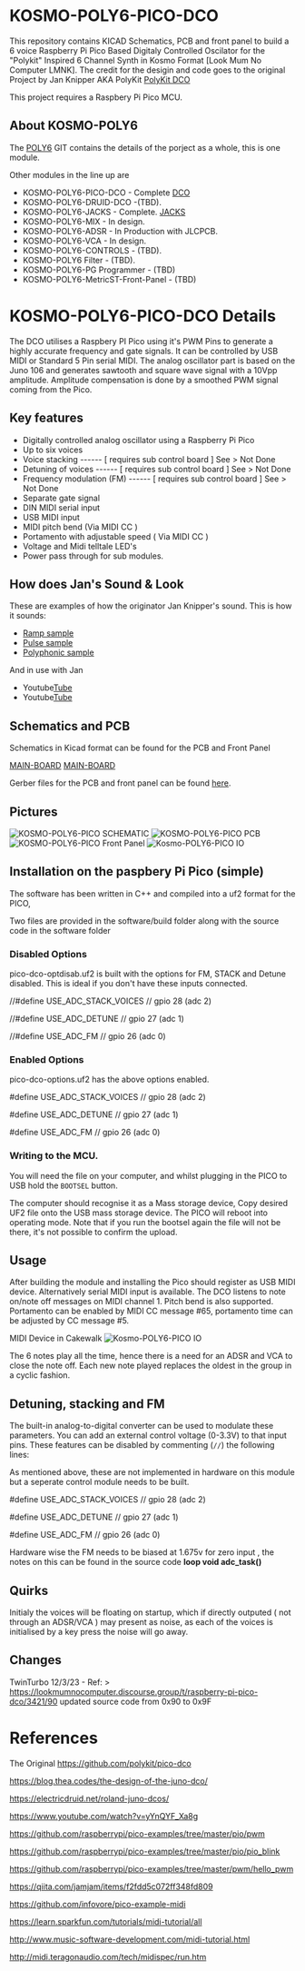 # KOSMO-POLY6-PICO-DCO 
This repository contains KICAD Schematics, PCB and front panel to build a 6 voice Raspberry Pi Pico Based Digitaly Controlled Oscilator for the "Polykit" Inspired 6 Channel Synth in Kosmo Format [Look Mum No Computer LMNK]. The credit for the desigin and code goes to the original Project by Jan Knipper AKA PolyKit [PolyKit DCO](https://github.com/polykit/pico-dco)

This project requires a Raspbery Pi Pico MCU.

## About KOSMO-POLY6
The [POLY6](https://github.com/twinturbo/KOSMO-POLY6) GIT contains the details of the porject as a whole, this is one module.

Other modules in the line up are

- KOSMO-POLY6-PICO-DCO - Complete [ DCO ](https://github.com/twinturbo/KOSMO-POLY6-PICO-DCO)
- KOSMO-POLY6-DRUID-DCO -(TBD).
- KOSMO-POLY6-JACKS - Complete. [ JACKS ](https://github.com/twinturbo/KOSMO-POLY6-JACKS)
- KOSMO-POLY6-MIX - In design.
- KOSMO-POLY6-ADSR - In Production with JLCPCB.
- KOSMO-POLY6-VCA - In design.
- KOSMO-POLY6-CONTROLS - (TBD).
- KOSMO-POLY6 Filter - (TBD).
- KOSMO-POLY6-PG Programmer - (TBD)
- KOSMO-POLY6-MetricST-Front-Panel - (TBD)

# KOSMO-POLY6-PICO-DCO Details

The DCO utilises a Raspbery PI Pico using it's PWM Pins to generate a highly accurate frequency and gate signals. It can be controlled by USB MIDI or Standard 5 Pin serial MIDI. The analog oscillator part is based on the Juno 106 and generates sawtooth and square wave signal with a 10Vpp amplitude. Amplitude compensation is done by a smoothed PWM signal coming from the Pico.

## Key features

- Digitally controlled analog oscillator using a Raspberry Pi Pico
- Up to six voices
- Voice stacking             ------ [ requires sub control board ] See > Not Done
- Detuning of voices         ------ [ requires sub control board ] See > Not Done
- Frequency modulation (FM)  ------ [ requires sub control board ] See > Not Done
- Separate gate signal 
- DIN MIDI serial input
- USB MIDI input
- MIDI pitch bend (Via MIDI CC )
- Portamento with adjustable speed ( Via MIDI CC )
- Voltage and Midi telltale LED's
- Power pass through for sub modules.

## How does Jan's Sound & Look
These are examples of how the originator Jan Knipper's sound.
This is how it sounds: 

- [Ramp sample](https://soundcloud.com/polykit/pico-dco-ramp) 
- [Pulse sample](https://soundcloud.com/polykit/pico-dco-pulse) 
- [Polyphonic sample](https://soundcloud.com/polykit/pico-dco-polyphonic)

And in use with Jan 
- Youtube[Tube](https://www.youtube.com/watch?v=vj-DSh6yfM0)
- Youtube[Tube](https://www.youtube.com/watch?v=go1mErOdtsU)

## Schematics and PCB
Schematics in Kicad format can be found for the PCB and Front Panel

[MAIN-BOARD](HARDWARE/MAIN-BOARD) 
[MAIN-BOARD](HARDWARE/FRONT_PANEL) 

Gerber files for the PCB and front panel can be found [here](HARDWARE\PCB-PRINTS).
 

## Pictures 
![KOSMO-POLY6-PICO SCHEMATIC ](/Documentation/schematic-V0.1.1.png)
![KOSMO-POLY6-PICO PCB ](/Documentation/PCB-V0.1.1.png)
![KOSMO-POLY6-PICO Front Panel ](/Documentation/master-fp-V0.1.0.png)
![Kosmo-POLY6-PICO IO](/Documentation/IO-Notes.png)

## Installation on the paspbery Pi Pico (simple)
The software has been written in C++ and compiled into a uf2 format for the PICO, 

Two files are provided in the software/build folder along with the source code in the software folder

### Disabled Options
pico-dco-optdisab.uf2 is built with the options for FM, STACK and Detune disabled. This is ideal if you don't have these inputs connected.

//#define USE_ADC_STACK_VOICES // gpio 28 (adc 2)

//#define USE_ADC_DETUNE       // gpio 27 (adc 1)

//#define USE_ADC_FM           // gpio 26 (adc 0)

### Enabled Options
pico-dco-options.uf2 has the above options enabled.

#define USE_ADC_STACK_VOICES // gpio 28 (adc 2)

#define USE_ADC_DETUNE       // gpio 27 (adc 1)

#define USE_ADC_FM           // gpio 26 (adc 0)



### Writing to the MCU.

You will need the file on your computer, and whilst plugging in the PICO to USB hold the `BOOTSEL` button. 

The computer should recognise it as a Mass storage device, Copy desired UF2 file  onto the USB mass storage device. The PICO will reboot into operating mode. Note that if you run the bootsel again the file will not be there, it's not possible to confirm the upload.

## Usage

After building the module and installing the Pico should register as USB MIDI device. Alternatively serial MIDI input is available. The DCO listens to note on/note off messages on MIDI channel 1. Pitch bend is also supported. Portamento can be enabled by MIDI CC message #65, portamento time can be adjusted by CC message #5.

MIDI Device in Cakewalk
![Kosmo-POLY6-PICO IO](/Documentation/MIDICAKE.png)

The 6 notes play all the time, hence there is a need for an ADSR and VCA to close the note off. Each new note played replaces the oldest in the group in a cyclic fashion.


## Detuning, stacking and FM

The built-in analog-to-digital converter can be used to modulate these parameters. You can add an external control voltage (0-3.3V) to that input pins. These features can be disabled by commenting (`//`) the following lines:

As mentioned above, these are not implemented in hardware on this module but a seperate control module needs to be built. 

#define USE_ADC_STACK_VOICES // gpio 28 (adc 2)

#define USE_ADC_DETUNE       // gpio 27 (adc 1)

#define USE_ADC_FM           // gpio 26 (adc 0)

Hardware wise the FM needs to be biased at 1.675v for zero input , the notes on this can be found in the source code **loop void adc_task()**

## Quirks

Initialy the voices will be floating on startup, which if directly outputed ( not through an ADSR/VCA ) may present as noise, as each of the voices is initialised by a key press the noise will go away. 

## Changes 
TwinTurbo 12/3/23 - 
Ref: > https://lookmumnocomputer.discourse.group/t/raspberry-pi-pico-dco/3421/90
updated source code from 0x90 to 0x9F



# References
The Original 
https://github.com/polykit/pico-dco

https://blog.thea.codes/the-design-of-the-juno-dco/

https://electricdruid.net/roland-juno-dcos/

https://www.youtube.com/watch?v=yYnQYF_Xa8g

https://github.com/raspberrypi/pico-examples/tree/master/pio/pwm

https://github.com/raspberrypi/pico-examples/tree/master/pio/pio_blink

https://github.com/raspberrypi/pico-examples/tree/master/pwm/hello_pwm

https://qiita.com/jamjam/items/f2fdd5c072ff348fd809

https://github.com/infovore/pico-example-midi

https://learn.sparkfun.com/tutorials/midi-tutorial/all

http://www.music-software-development.com/midi-tutorial.html

http://midi.teragonaudio.com/tech/midispec/run.htm
